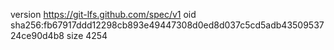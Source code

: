 version https://git-lfs.github.com/spec/v1
oid sha256:fb67917ddd12298cb893e49447308d0ed8d037c5cd5adb4350953724ce90d4b8
size 4254
